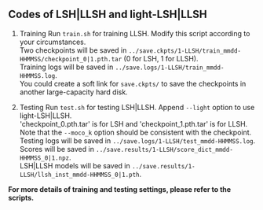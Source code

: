## Codes of LSH|LLSH and light-LSH|LLSH

1.  Training
    Run `train.sh` for training LLSH. Modify this script according to your circumstances.\
    Two checkpoints will be saved in `../save.ckpts/1-LLSH/train_mmdd-HHMMSS/checkpoint_0|1.pth.tar` (0 for LSH, 1 for LLSH).\
    Training logs will be saved in `../save.logs/1-LLSH/train_mmdd-HHMMSS.log`.\
    You could create a soft link for `save.ckpts/` to save the checkpoints in another large-capacity hard disk.

2.  Testing
    Run `test.sh` for testing LSH|LLSH. Append `--light` option to use light-LSH|LLSH.\
    'checkpoint_0.pth.tar' is for LSH and 'checkpoint_1.pth.tar' is for LLSH. Note that the `--moco_k` option should be consistent with the checkpoint.\
    Testing logs will be saved in `../save.logs/1-LLSH/test_mmdd-HHMMSS.log`.\
    Scores will be saved in `../save.results/1-LLSH/score_dict_mmdd-HHMMSS_0|1.npz`.\
    LSH|LLSH models will be saved in `../save.results/1-LLSH/llsh_inst_mmdd-HHMMSS_0|1.pth`.

**For more details of training and testing settings, please refer to the scripts.**